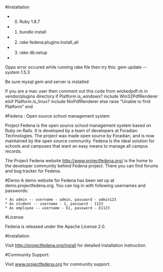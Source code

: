 #Installation
  * 0. Ruby 1.8.7
  * 1. bundle install
  * 2. rake fedena:plugins:install_all
  * 3. rake db:setup
  * 
Opps error occured while running rake file then try this:
  gem update --system 1.5.3

Be sure mysql gem and server is installed

If you are a mac user then comment out this code from wickedpdf.rb in vendor/plugins directory
 if Platform.is_windows?
   include Win32PdfRenderer
  elsif Platform.is_linux?
   include NixPdfRenderer
  else
   raise "Unable to find Platform"
  end
 

#Fedena : Open source school management system

Project Fedena is the open source school management system based on Ruby on Rails. It is developed by a team of developers at Foradian Technologies. The project was made open source by Foradian, and is now maintained by the open source community. Fedena is the ideal solution for schools and campuses that want an easy means to manage all campus records.

The Project Fedena website http://www.projectfedena.org/ is the home to the developer community behind Fedena project. There you can find forums and bug tracker for Fedena.

#Demo
A demo website for Fedena has been set up at demo.projectfedena.org. You can log in with following usernames and passwords:

    * As admin -- username - admin, password - admin123
    * As student -- username - 1, password - 1123
    * As employee -- username - E1, password - E1123

#License

Fedena is released under the Apache License 2.0.

#Installation

Visit  http://projectfedena.org/install for detailed installation instruction.

#Community Support:

Visit www.projectfedena.org for community support.

